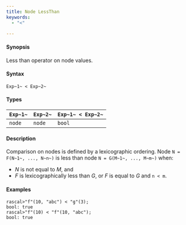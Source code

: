 ```yaml
---
title: Node LessThan
keywords:
  - "<"

---
```


#### Synopsis

Less than operator on node values.

#### Syntax

`Exp~1~ < Exp~2~`

#### Types

| `Exp~1~` |  `Exp~2~` | `Exp~1~ < Exp~2~`  |
| --- | --- | --- |
| `node`    |  `node`    | `bool`               |

#### Description

Comparison on nodes is defined by a lexicographic ordering. Node `N = F(N~1~, ..., N~n~)` is less than node 
`N = G(M~1~, ..., M~m~)` when:
*  _N_ is not equal to _M_, and
*  _F_ is lexicographically less than _G_, or _F_ is equal to _G_ and `n < m`.

#### Examples

```rascal-shell 
rascal>"f"(10, "abc") < "g"(3);
bool: true
rascal>"f"(10) < "f"(10, "abc");
bool: true
```

